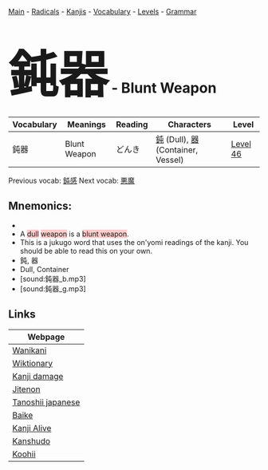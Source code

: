 <style> bigfont {font-size: 100px}</style>
[Main](../README.md) -
[Radicals](../radicals.md) -
[Kanjis](../kanjis.md) -
[Vocabulary](../vocabulary.md) -
[Levels](../levels.md) -
[Grammar](../grammar.md)
# <bigfont> 鈍器</bigfont> - Blunt Weapon 

| Vocabulary | Meanings | Reading | Characters | Level |
| --- | --- | --- | --- | --- |
| 鈍器 | Blunt Weapon | どんき |  [鈍](../kanjis/鈍.md) (Dull), [器](../kanjis/器.md) (Container, Vessel) | [Level 46](../levels/wk_level46.md) |

Previous vocab: [鈍感](鈍感.md) Next vocab: [悪魔](悪魔.md) 

## Mnemonics:

* 
* A <span style="background-color:#ffcccb"> dull</span> <span style="background-color:#ffcccb"> weapon</span> is a <span style="background-color:#ffcccb"> blunt weapon</span>.
* This is a jukugo word that uses the on'yomi readings of the kanji. You should be able to read this on your own.
* 鈍, 器
* Dull, Container
* [sound:鈍器_b.mp3]
* [sound:鈍器_g.mp3]


## Links 

| Webpage |
| --- |
| [Wanikani          ](https://www.wanikani.com/kanji/鈍器) |
| [Wiktionary        ](https://en.wiktionary.org/wiki/鈍器) |
| [Kanji damage      ](http://www.kanjidamage.com/kanji/search?utf8=✓&q=鈍器) |
| [Jitenon           ](https://jitenon.com/kanji/鈍器) |
| [Tanoshii japanese ](https://www.tanoshiijapanese.com/dictionary/kanji.cfm?k=鈍器) |
| [Baike             ](https://baike.baidu.com/item/鈍器) |
| [Kanji Alive       ](https://app.kanjialive.com/鈍器) |
| [Kanshudo          ](https://www.kanshudo.com/searchmn?q=鈍器) |
| [Koohii            ](https://kanji.koohii.com/study/kanji/鈍器) |
